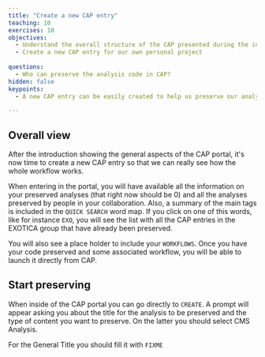 ```yaml
---
title: "Create a new CAP entry"
teaching: 10
exercises: 10
objectives:
  - Understand the overall structure of the CAP presented during the introduction
  - Create a new CAP entry for our own personal project
  
questions:
  - Who can preserve the analysis code in CAP?
hidden: false
keypoints:
  - A new CAP entry can be easily created to help us preserve our analysis assets 

---
```



## Overall view

After the introduction showing the general aspects of the CAP portal, it's now time to create a new CAP entry so that we can really see how the whole workflow works.

When entering in the portal, you will have available all the information on your preserved analyses (that right now should be 0) and all the analyses preserved by people in your collaboration. Also, a summary of the main tags is included in the `QUICK SEARCH` word map. If you click on one of this words, like for instance `EXO`, you will see the list with all the CAP entries in the EXOTICA group that have already been preserved. 

You will also see a place holder to include your `WORKFLOWS`. Once you have your code preserved and some associated workflow, you will be able to launch it directly from CAP.

## Start preserving

When inside of the CAP portal you can go directly to `CREATE`. A prompt will appear asking you about the title for the analysis to be preserved and the type of content you want to preserve. On the latter you should select CMS Analysis. 

For the General Title you should fill it with ``FIXME``


 

